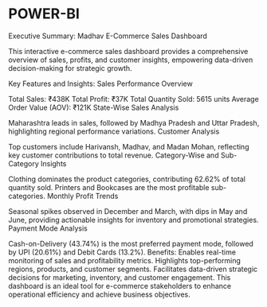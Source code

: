# POWER-BI

Executive Summary: Madhav E-Commerce Sales Dashboard

This interactive e-commerce sales dashboard provides a comprehensive overview of sales, profits, and customer insights, empowering data-driven decision-making for strategic growth.

Key Features and Insights:
Sales Performance Overview

Total Sales: ₹438K
Total Profit: ₹37K
Total Quantity Sold: 5615 units
Average Order Value (AOV): ₹121K
State-Wise Sales Analysis

Maharashtra leads in sales, followed by Madhya Pradesh and Uttar Pradesh, highlighting regional performance variations.
Customer Analysis

Top customers include Harivansh, Madhav, and Madan Mohan, reflecting key customer contributions to total revenue.
Category-Wise and Sub-Category Insights

Clothing dominates the product categories, contributing 62.62% of total quantity sold.
Printers and Bookcases are the most profitable sub-categories.
Monthly Profit Trends

Seasonal spikes observed in December and March, with dips in May and June, providing actionable insights for inventory and promotional strategies.
Payment Mode Analysis

Cash-on-Delivery (43.74%) is the most preferred payment mode, followed by UPI (20.61%) and Debit Cards (13.2%).
Benefits:
Enables real-time monitoring of sales and profitability metrics.
Highlights top-performing regions, products, and customer segments.
Facilitates data-driven strategic decisions for marketing, inventory, and customer engagement.
This dashboard is an ideal tool for e-commerce stakeholders to enhance operational efficiency and achieve business objectives.
